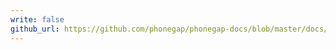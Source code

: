 ```yaml
---
write: false
github_url: https://github.com/phonegap/phonegap-docs/blob/master/docs/3-references/plugin-apis/device.html.md
---
```

